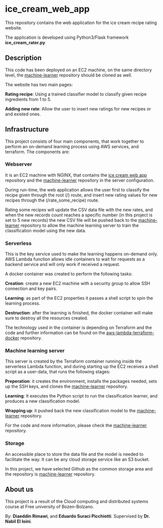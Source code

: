 # ice_cream_web_app

This repository contains the web application for the ice cream recipe rating website.

The application is developed using Python3/Flask framework __ice_cream_rater.py__

## Description
This code has been deployed on an EC2 machine, on the same directory level, the [machine-learner](https://github.com/dmrimawi/machine-learner) repository should be cloned as well.

The website has two main pages:

__Rating recipe__: Using a trained classifier model to classify given recipe ingredients from 1 to 5.

__Adding new rate__: Allow the user to insert new ratings for new recipes or and existed ones.

## Infrastructure

This project consists of four main components, that work together to perform an on-demand learning process using AWS services, and terraform. The components are:

### Webserver 
It is an EC2 machine with NGINX, that contains the [ice cream web app](https://github.com/dmrimawi/ice_cream_web_app) repository and the [machine-learner](https://github.com/dmrimawi/machine-learner) repository in the server configuration.

During run-time, the web application allows the user first to classify the recipe given through the root (/) route, and insert new rating values for new recipes through the (/rate_some_recipe) route.

Rating some recipes will update the CSV data file with the new rates, and when the new records count reaches a specific number (in this project is set to 5 new records) the new CSV file will be pushed back to the [machine-learner](https://github.com/dmrimawi/machine-learner) repository to allow the machine learning server to train the classification model using the new data.

### Serverless
This is the key service used to make the learning happens on-demand only. AWS Lambda function allows idle containers to wait for requests as a backend service and will only work if received a request.

A docker container was created to perform the following tasks:

__Creation__: create a new EC2 machine with a security group to allow SSH connection and key pairs.

__Learning__: as part of the EC2 properties it passes a shell script to spin the learning process.

__Destruction__: after the learning is finished, the docker container will make sure to destroy all the resources created.

The technology used in the container is depending on Terraform and the code and further information can be found on the [aws-lambda-terraform-docker](https://github.com/dmrimawi/aws-lambda-terraform-docker) repository.

### Machine learning server
This server is created by the Terraform container running inside the serverless Lambda function, and during starting up the EC2 receives a shell script as a user-data, that runs the following stages:

__Preperation__: it creates the environment, installs the packages needed, sets up the SSH keys, and clones the [machine-learner](https://github.com/dmrimawi/machine-learner) repository.

__Learning__: It executes the Python script to run the classification learner, and produces a new classification model.

__Wrapping up__: it pushed back the new classification model to the [machine-learner](https://github.com/dmrimawi/machine-learner) repository.

For the code and more information, please check the [machine-learner](https://github.com/dmrimawi/machine-learner) repository.

### Storage
An accessible place to store the data file and the model is needed to facilitate the way. It can be any cloud storage service like an S3 bucket. 

In this project, we have selected Github as the common storage area and the repository is [machine-learner](https://github.com/dmrimawi/machine-learner) repository.

## About us

This project is a result of the Cloud computing and distributed systems course at Free university of Bozen-Bolzano.

By: __Diaeddin Rimawi__, and __Eduardo Suraci Picchiotti__. Supervised by __Dr. Nabil El Ioini__.
